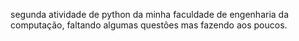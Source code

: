 segunda atividade de python da minha faculdade de engenharia da computação, faltando algumas questões mas fazendo aos poucos.
